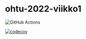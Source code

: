 # ohtu-2022-viikko1

![GitHub Actions](https://github.com/annalumi/ohtu-2022-viikko1/workflows/CI/badge.svg)

[![codecov](https://codecov.io/gh/annalumi/ohtu-2022-viikko1/branch/main/graph/badge.svg)](https://codecov.io/gh/annalumi/ohtu-2022-viikko1)
